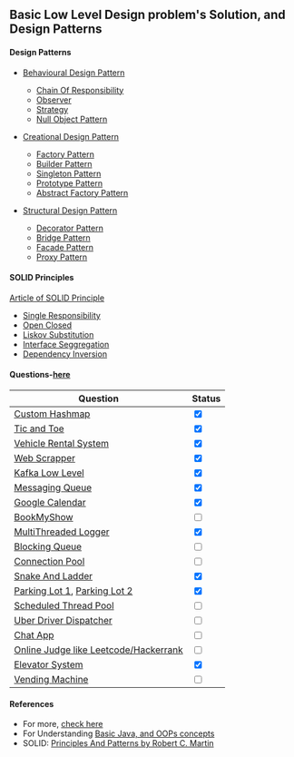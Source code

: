 ## Basic Low Level Design problem's Solution, and Design Patterns

#### Design Patterns
- [Behavioural Design Pattern](./Behavioral_Desing_pattern)
    - [Chain Of Responsibility](./Behavioral_Desing_pattern/ChainOfResponsibility)
    - [Observer](./Behavioral_Desing_pattern/Observer)
    - [Strategy](./Behavioral_Desing_pattern/Strategy)
    - [Null Object Pattern](./Behavioral_Desing_pattern/NullObjectPattern)
  
- [Creational Design Pattern](./creational_Desing_pattern)
    - [Factory Pattern](./creational_Desing_pattern/factory)
    - [Builder Pattern](./creational_Desing_pattern/Builder)
    - [Singleton Pattern](./creational_Desing_pattern/Singleton)
    - [Prototype Pattern](./creational_Desing_pattern/Prototype)
    - [Abstract Factory Pattern](./creational_Desing_pattern/AbstractFactory)

- [Structural Design Pattern](./Structural_Desing_pattern)
    - [Decorator Pattern](./Structural_Desing_pattern/Decorator)
    - [Bridge Pattern](./Structural_Desing_pattern/Bridge)
    - [Facade Pattern](./Structural_Desing_pattern/Facade)
    - [Proxy Pattern](./Structural_Desing_pattern/Proxy)

#### SOLID Principles  
[Article of SOLID Principle](https://swapnilagarwal2001.medium.com/solid-principles-understanding-1ae5b4fc1efa) 
- [Single Responsibility](./SOLID_PRINCIPALS/Single_Responsibility)
- [Open Closed](./SOLID_PRINCIPALS/Open_Closed)
- [Liskov Substitution](./SOLID_PRINCIPALS/Liskov_Substitution)
- [Interface Seggregation](./SOLID_PRINCIPALS/Interface_Seggregation)
- [Dependency Inversion](./SOLID_PRINCIPALS/Dependency_Inversion)


#### Questions-[here](./Questions)

  | Question | Status |
  | --- | --- |
  | [Custom Hashmap](./Questions/CustomHashmap) |  <input type="checkbox" checked> |
  | [Tic and Toe](./Questions/TicTaeToe) |  <input type="checkbox" checked> |
  | [Vehicle Rental System](./Questions/VehicleRentalSystem) | <input type="checkbox" checked> |
  | [Web Scrapper](./Questions/WebScrapper) | <input type="checkbox" checked> |
  | [Kafka Low Level](./Questions/Kafka) | <input type="checkbox" checked> |
  | [Messaging Queue](./Questions/MessageQueue) | <input type="checkbox" checked> |
  | [Google Calendar](./Questions/Google_Calendar) | <input type="checkbox" checked> |
  | [BookMyShow](./Questions/BookMy_Show/) | <input type="checkbox" unchecked> |
  | [MultiThreaded Logger](./Questions/MultiThreadedLogger) | <input type="checkbox" checked> |
  | [Blocking Queue](./Questions/BlockingQueue) | <input type="checkbox" unchecked> |
  | [Connection Pool](./Questions/ConnectionPool) | <input type="checkbox" unchecked> |
  | [Snake And Ladder](./Questions/SnakeAndLadder) | <input type="checkbox" checked> |
  | [Parking Lot 1](./Questions/ParkingLots/ParkingLot1/), [Parking Lot 2](./Questions/ParkingLots/ParkingLot2/) | <input type="checkbox" checked> |
  | [Scheduled Thread Pool](./Questions/Scheduled_ThreadPool) | <input type="checkbox" unchecked> |
  | [Uber Driver Dispatcher](./Questions/Uber_Driver_Dispatcher) | <input type="checkbox" unchecked> |
  | [Chat App](./Questions/Chat_App) | <input type="checkbox" unchecked> |
  | [Online Judge like Leetcode/Hackerrank](./Questions/Online_Judge) | <input type="checkbox" unchecked> |
  | [Elevator System](./Questions/ElevatorSystem/) | <input type="checkbox" checked> |
  | [Vending Machine](./Questions/VendingMachine/) | <input type="checkbox" unchecked> |

#### References
- For more, [check here](https://github.com/prasadgujar/low-level-design-primer/blob/master/README.md)
- For Understanding [Basic Java, and OOPs concepts](https://github.com/code123-tech/Basics_Java_With_OOP_Concepts) 
- SOLID: [Principles And Patterns by Robert C. Martin](https://web.archive.org/web/20150906155800/http://www.objectmentor.com/resources/articles/Principles_and_Patterns.pdf)



